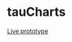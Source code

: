 tauCharts
=========
[Live prototype](http://rawgithub.com/TargetProcess/tauCharts/master/prototype/index.html)
